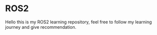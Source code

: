 # ROS2 

Hello this is my ROS2 learning repository, feel free to follow my learning journey and give recommendation.
